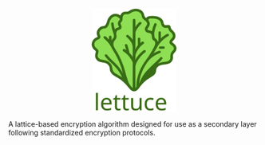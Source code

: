 
<p align="center"><img src="/assets/logo-repositioned.svg" width="170"></p>

A lattice-based encryption algorithm designed for use as a secondary layer following standardized encryption protocols.
